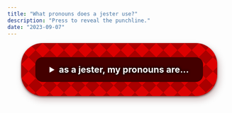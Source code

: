 ```yaml
---
title: "What pronouns does a jester use?"
description: "Press to reveal the punchline."
date: "2023-09-07"
---
```


<style>
  .jester-root {
    all: initial;
    font: inherit;
    font-size: 1.25rem;
    user-select: none;
    margin: 0 auto;
    max-width: max-content;
    justify-content: center;
    align-items: center;
    display: block;
    background-color: #dd0000;
    background-image: linear-gradient(
        45deg,
        #aa0000 25%,
        transparent 25%,
        transparent 75%,
        #aa0000 75%,
        #aa0000
      ),
      linear-gradient(
        -45deg,
        #aa0000 25%,
        transparent 25%,
        transparent 75%,
        #aa0000 75%,
        #aa0000
      );
    background-size: 32px 32px;
    background-repeat: repeat;
    color: rgb(255, 255, 255);
    text-shadow: #220000 2px 2px 4px, #220000 -2px -2px 4px,
      #220000 -2px 2px 4px, #220000 2px -2px 4px;
    padding: 2rem;
    border-radius: 3rem;
    font-weight: bold;
    box-shadow: #440000aa 0px 2px 4px 0px,
      #44000044 4px 8px 16px 0px;
  }

  .jester-summary {
    background: #440000;
    box-shadow: #220000 0px 0px 8px 4px inset;
    padding: 1rem 2rem;
    border-radius: 1rem;
    cursor: pointer;
  }

  .jester-summary,
  .jester-summary:hover {
    border: 0;
    box-shadow: none;
  }

  .jester-content {
    background: #440000;
    box-shadow: #220000 0px 0px 8px 4px inset;
    padding: 1rem 2rem;
    border-radius: 1rem;
    margin-top: 2rem;
  }
</style>

<details class="jester-root">
  <summary class="jester-summary" tabindex="0">
    as a jester, my pronouns are...
  </summary>
  <div class="jester-content">he/he/he</div>
</details>
